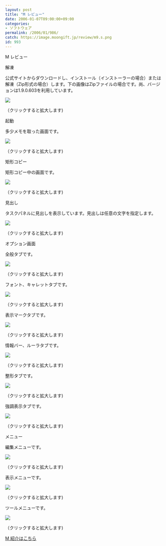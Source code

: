 ```yaml
---
layout: post
title: "M レビュー"
date: 2006-01-07T09:00:00+09:00
categories:
- ソフトウェア
permalink: /2006/01/986/
catch: https://image.moongift.jp/review/m9.s.png
id: 993
---
```

M レビュー  
<!--more-->

解凍

  

公式サイトからダウンロードし、インストール（インストーラーの場合）または解凍（Zip形式の場合）します。下の画像はZipファイルの場合です。尚、バージョンは1.9.0.603を利用しています。

  

[![](https://image.moongift.jp/review/m1.s.png)](https://image.moongift.jp/review/m1.png)  
  
（クリックすると拡大します)

  

起動

  

多少メモを取った画面です。

  

[![](https://image.moongift.jp/review/m2.s.png)](https://image.moongift.jp/review/m2.png)  
  
（クリックすると拡大します)

  

矩形コピー

  

矩形コピー中の画面です。

  

[![](https://image.moongift.jp/review/m4.s.png)](https://image.moongift.jp/review/m4.png)  
  
（クリックすると拡大します)

  

見出し

  

タスクパネルに見出しを表示しています。見出しは任意の文字を指定します。

  

[![](https://image.moongift.jp/review/m6.s.png)](https://image.moongift.jp/review/m6.png)  
  
（クリックすると拡大します)

  

オプション画面

  

全般タブです。

  

[![](https://image.moongift.jp/review/m7.s.png)](https://image.moongift.jp/review/m7.png)  
  
（クリックすると拡大します)

  

フォント、キャレットタブです。

  

[![](https://image.moongift.jp/review/m8.s.png)](https://image.moongift.jp/review/m8.png)  
  
（クリックすると拡大します)

  

表示マークタブです。

  

[![](https://image.moongift.jp/review/m9.s.png)](https://image.moongift.jp/review/m9.png)  
  
（クリックすると拡大します)

  

情報バー、ルーラタブです。

  

[![](https://image.moongift.jp/review/m10.s.png)](https://image.moongift.jp/review/m10.png)  
  
（クリックすると拡大します)

  

整形タブです。

  

[![](https://image.moongift.jp/review/m11.s.png)](https://image.moongift.jp/review/m11.png)  
  
（クリックすると拡大します)

  

強調表示タブです。

  

[![](https://image.moongift.jp/review/m12.s.png)](https://image.moongift.jp/review/m12.png)  
  
（クリックすると拡大します)

  

メニュー

  

編集メニューです。

  

[![](https://image.moongift.jp/review/m13.s.png)](https://image.moongift.jp/review/m13.png)  
  
（クリックすると拡大します)

  

表示メニューです。

  

[![](https://image.moongift.jp/review/m14.s.png)](https://image.moongift.jp/review/m14.png)  
  
（クリックすると拡大します)

  

ツールメニューです。

  

[![](https://image.moongift.jp/review/m15.s.png)](https://image.moongift.jp/review/m15.png)  
  
（クリックすると拡大します)

  

[M 紹介はこちら](http://oss.moongift.jp/intro/i-985.html)

